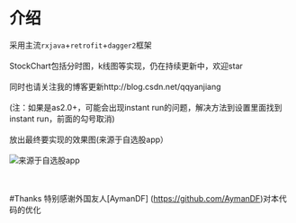 # 介绍

采用主流`rxjava`+`retrofit`+`dagger2`框架<br><br>
StockChart包括分时图，k线图等实现，仍在持续更新中，欢迎star<br><br>
同时也请关注我的博客更新http://blog.csdn.net/qqyanjiang<br>
<br>
(注：如果是as2.0+，可能会出现instant run的问题，解决方法到设置里面找到instant run，前面的勾号取消)
<br><br>
放出最终要实现的效果图(来源于自选股app）<br><br>
![来源于自选股app](http://7xrnuc.com1.z0.glb.clouddn.com/jdfwmain.gif)<br><br><br>

#Thanks 
特别感谢外国友人[AymanDF]
(https://github.com/AymanDF)对本代码的优化



